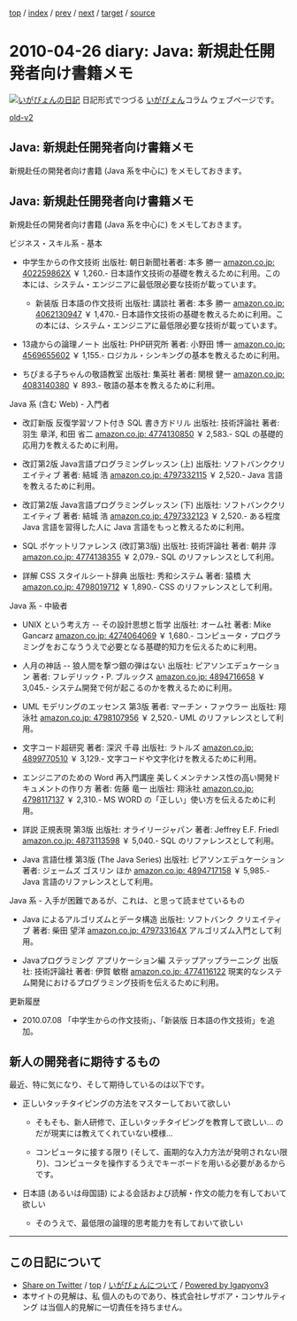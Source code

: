 [top](../index.html) 
 / [index](index.html) 
 / [prev](ig100404.html) 
 / [next](ig100429.html) 
 / [target](https://www.igapyon.jp/igapyon/diary/2010/ig100426.html) 
 / [source](https://github.com/igapyon/diary/blob/master/2010/ig100426.src.md) 

2010-04-26 diary: Java: 新規赴任開発者向け書籍メモ
=====================================================================================================
[![いがぴょんの日記](https://www.igapyon.jp/igapyon/diary/images/iga200306s.jpg "いがぴょん")](https://www.igapyon.jp/igapyon/diary/memo/memoigapyon.html) 日記形式でつづる [いがぴょん](https://www.igapyon.jp/igapyon/diary/memo/memoigapyon.html)コラム ウェブページです。

[old-v2](ig100426-orig.html)

## Java: 新規赴任開発者向け書籍メモ

新規赴任の開発者向け書籍 (Java 系を中心に) をメモしておきます。


## Java: 新規赴任開発者向け書籍メモ

新規赴任の開発者向け書籍 (Java 系を中心に) をメモしておきます。

ビジネス・スキル系 - 基本

* 中学生からの作文技術
  出版社: 朝日新聞社著者: 本多 勝一
  [amazon.co.jp: 402259862X](http://www.amazon.co.jp/exec/obidos/ASIN/402259862X/igapyondiary-22)
  ￥ 1,260.-
  日本語作文技術の基礎を教えるために利用。この本には、システム・エンジニアに最低限必要な技術が載っています。
  
  * 新装版 日本語の作文技術
    出版社: 講談社
    著者: 本多 勝一
    [amazon.co.jp: 4062130947](http://www.amazon.co.jp/exec/obidos/ASIN/4062130947/igapyondiary-22)
    ￥ 1,470.-
    日本語作文技術の基礎を教えるために利用。この本には、システム・エンジニアに最低限必要な技術が載っています。
  

  
* 13歳からの論理ノート
  出版社: PHP研究所
  著者: 小野田 博一
  [amazon.co.jp: 4569655602](http://www.amazon.co.jp/exec/obidos/ASIN/4569655602/igapyondiary-22)
  ￥ 1,155.-
  ロジカル・シンキングの基本を教えるために利用。
  
* ちびまる子ちゃんの敬語教室
  出版社: 集英社
  著者: 関根 健一
  [amazon.co.jp: 4083140380](http://www.amazon.co.jp/exec/obidos/ASIN/4083140380/igapyondiary-22)
  ￥ 893.-
  敬語の基本を教えるために利用。

  
Java 系 (含む Web) - 入門者

* 改訂新版 反復学習ソフト付き SQL 書き方ドリル
  出版社: 技術評論社
  著者: 羽生 章洋, 和田 省二
  [amazon.co.jp: 4774130850](http://www.amazon.co.jp/exec/obidos/ASIN/4774130850/igapyondiary-22)
  ￥ 2,583.-
  SQL の基礎的応用力を教えるために利用。
  
* 改訂第2版 Java言語プログラミングレッスン (上)
  出版社: ソフトバンククリエイティブ
  著者: 結城 浩
  [amazon.co.jp: 4797332115](http://www.amazon.co.jp/exec/obidos/ASIN/4797332115/igapyondiary-22)
  ￥ 2,520.-
  Java 言語を教えるために利用。
  
* 改訂第2版 Java言語プログラミングレッスン (下)
  出版社: ソフトバンククリエイティブ
  著者: 結城 浩
  [amazon.co.jp: 4797332123](http://www.amazon.co.jp/exec/obidos/ASIN/4797332123/igapyondiary-22)
  ￥ 2,520.-
  ある程度 Java 言語を習得した人に Java 言語をもっと教えるために利用。
  
* SQL ポケットリファレンス (改訂第3版)
  出版社: 技術評論社
  著者: 朝井 淳
  [amazon.co.jp: 4774138355](http://www.amazon.co.jp/exec/obidos/ASIN/4774138355/igapyondiary-22)
  ￥ 2,079.-
  SQL のリファレンスとして利用。
  
* 詳解 CSS スタイルシート辞典
  出版社: 秀和システム
  著者: 猿橋 大
  [amazon.co.jp: 4798019712](http://www.amazon.co.jp/exec/obidos/ASIN/4798019712/igapyondiary-22)
  ￥ 1,890.-
  CSS のリファレンスとして利用。

  
Java 系 - 中級者

* UNIX という考え方 -- その設計思想と哲学
  出版社: オーム社
  著者: Mike Gancarz
  [amazon.co.jp: 4274064069](http://www.amazon.co.jp/exec/obidos/ASIN/4274064069/igapyondiary-22)
  ￥ 1,680.-
  コンピュータ・プログラミングをおこなううえで必要となる基礎的知力を伝えるために利用。
  
* 人月の神話 -- 狼人間を撃つ銀の弾はない
  出版社: ピアソンエデュケーション
  著者: フレデリック・P. ブルックス
  [amazon.co.jp: 4894716658](http://www.amazon.co.jp/exec/obidos/ASIN/4894716658/igapyondiary-22)
  ￥ 3,045.-
  システム開発で何が起こるのかを教えるために利用。
  
* UML モデリングのエッセンス 第3版
  著者: マーチン・ファウラー
  出版社: 翔泳社
  [amazon.co.jp: 4798107956](http://www.amazon.co.jp/exec/obidos/ASIN/4798107956/igapyondiary-22)
  ￥ 2,520.-
  UML のリファレンスとして利用。
  
* 文字コード超研究
  著者: 深沢 千尋
  出版社: ラトルズ
  [amazon.co.jp: 4899770510](http://www.amazon.co.jp/exec/obidos/ASIN/4899770510/igapyondiary-22)
  ￥ 3,129.-
  文字コードや文字化けを教えるために利用。
  
* エンジニアのための Word 再入門講座 美しくメンテナンス性の高い開発ドキュメントの作り方
  著者: 佐藤 竜一
  出版社: 翔泳社
  [amazon.co.jp: 4798117137](http://www.amazon.co.jp/exec/obidos/ASIN/4798117137/igapyondiary-22)
  ￥ 2,310.-
  MS WORD の「正しい」使い方を伝えるために利用。
  
* 詳説 正規表現 第3版
  出版社: オライリージャパン
  著者: Jeffrey E.F. Friedl
  [amazon.co.jp: 4873113598](http://www.amazon.co.jp/exec/obidos/ASIN/4873113598/igapyondiary-22)
  ￥ 5,040.-
  SQL のリファレンスとして利用。
  
* Java 言語仕様 第3版 (The Java Series)
  出版社: ピアソンエデュケーション
  著者: ジェームズ ゴスリン ほか
  [amazon.co.jp: 4894717158](http://www.amazon.co.jp/exec/obidos/ASIN/4894717158/igapyondiary-22)
  ￥ 5,985.-
  Java 言語のリファレンスとして利用。

Java 系 - 入手が困難であるが、これは、と思って読ませているもの

* Java によるアルゴリズムとデータ構造
  出版社: ソフトバンク クリエイティブ
  著者: 柴田 望洋
  [amazon.co.jp: 479733164X](http://www.amazon.co.jp/exec/obidos/ASIN/479733164X/igapyondiary-22)
  アルゴリズム入門として利用。
  
* Javaプログラミング アプリケーション編 ステップアップラーニング
  出版社: 技術評論社
  著者: 伊賀 敏樹
  [amazon.co.jp: 4774116122](http://www.amazon.co.jp/exec/obidos/ASIN/4774116122/igapyondiary-22)
  現実的なシステム開発におけるプログラミング技術を伝えるために利用。

更新履歴

* 2010.07.08 「中学生からの作文技術」、「新装版 日本語の作文技術」を追加。

## 新人の開発者に期待するもの

最近、特に気になり、そして期待しているのは以下です。

* 正しいタッチタイピングの方法をマスターしておいて欲しい
  
  * そもそも、新人研修で、正しいタッチタイピングを教育して欲しい… のだが現実には教えてくれていない模様…
    
  * コンピュータに接する限り (そして、画期的な入力方法が発明されない限り)、コンピュータを操作するうえでキーボードを用いる必要があるからです。
  

  
* 日本語 (あるいは母国語) による会話および読解・作文の能力を有しておいて欲しい
  
  * そのうえで、最低限の論理的思考能力を有しておいて欲しい


----------------------------------------------------------------------------------------------------

## この日記について

* [Share on Twitter](https://twitter.com/intent/tweet?hashtags=igapyon%2Cdiary%2C%E3%81%84%E3%81%8C%E3%81%B4%E3%82%87%E3%82%93&text=Java%3A+%E6%96%B0%E8%A6%8F%E8%B5%B4%E4%BB%BB%E9%96%8B%E7%99%BA%E8%80%85%E5%90%91%E3%81%91%E6%9B%B8%E7%B1%8D%E3%83%A1%E3%83%A2&url=https%3A%2F%2Fwww.igapyon.jp%2Figapyon%2Fdiary%2F2010%2Fig100426.html) / [top](../index.html) / [いがぴょんについて](https://www.igapyon.jp/igapyon/diary/memo/memoigapyon.html) / [Powered by Igapyonv3](https://github.com/igapyon/igapyonv3)
* 本サイトの見解は、私 個人のものであり、株式会社レザボア・コンサルティング は当個人的見解に一切責任を持ちません。 
